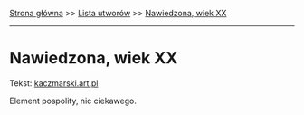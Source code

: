 [Strona główna](../index.md) >> [Lista utworów](../list.md) >> [Nawiedzona, wiek XX](348.md)

---

# Nawiedzona, wiek XX

Tekst: [kaczmarski.art.pl](https://www.kaczmarski.art.pl/tworczosc/wiersze/nawiedzona-wiek-xx/)

Element pospolity, nic ciekawego.